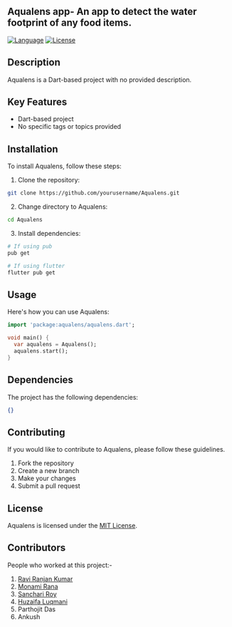 ## Aqualens app- An app to detect the water footprint of any food items.

[![Language](https://img.shields.io/badge/language-Dart-blue)](https://dart.dev/)
[![License](https://img.shields.io/badge/license-MIT-green)](https://opensource.org/licenses/MIT)

## Description

Aqualens is a Dart-based project with no provided description.

## Key Features

- Dart-based project
- No specific tags or topics provided

## Installation

To install Aqualens, follow these steps:

1. Clone the repository:

```bash
git clone https://github.com/yourusername/Aqualens.git
```

2. Change directory to Aqualens:

```bash
cd Aqualens
```

3. Install dependencies:

```bash
# If using pub
pub get

# If using flutter
flutter pub get
```

## Usage

Here's how you can use Aqualens:

```dart
import 'package:aqualens/aqualens.dart';

void main() {
  var aqualens = Aqualens();
  aqualens.start();
}
```

## Dependencies

The project has the following dependencies:

```json
{}
```

## Contributing

If you would like to contribute to Aqualens, please follow these guidelines.

1. Fork the repository
2. Create a new branch
3. Make your changes
4. Submit a pull request

## License
Aqualens is licensed under the [MIT License](https://opensource.org/licenses/MIT).

## Contributors
People who worked at this project:-

1. [Ravi Ranjan Kumar](https://github.com/iam-ravi-12)
2. [Monami Rana](https://github.com/monami-rana03)
3. [Sanchari Roy](https://github.com/sanchariroy03)
4. [Huzaifa Luqmani](https://github.com/huzaifa13-web)
5. Parthojit Das
6. Ankush
